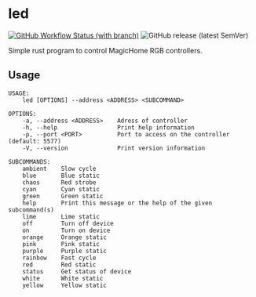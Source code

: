 # led

[![GitHub Workflow Status (with branch)](https://img.shields.io/github/actions/workflow/status/coachtinho/led/build.yml?branch=master&style=for-the-badge)](https://github.com/coachtinho/led/actions/workflows/build.yml)
![GitHub release (latest SemVer)](https://img.shields.io/github/v/release/coachtinho/led?style=for-the-badge)

Simple rust program to control MagicHome RGB controllers.

## Usage

```
USAGE:
    led [OPTIONS] --address <ADDRESS> <SUBCOMMAND>

OPTIONS:
    -a, --address <ADDRESS>    Adress of controller
    -h, --help                 Print help information
    -p, --port <PORT>          Port to access on the controller (default: 5577)
    -V, --version              Print version information

SUBCOMMANDS:
    ambient    Slow cycle
    blue       Blue static
    chaos      Red strobe
    cyan       Cyan static
    green      Green static
    help       Print this message or the help of the given subcommand(s)
    lime       Lime static
    off        Turn off device
    on         Turn on device
    orange     Orange static
    pink       Pink static
    purple     Purple static
    rainbow    Fast cycle
    red        Red static
    status     Get status of device
    white      White static
    yellow     Yellow static
```
